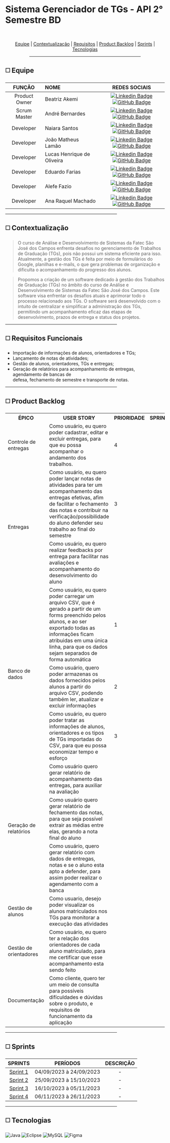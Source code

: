 # Sistema Gerenciador de TGs - API 2° Semestre BD

<br>
<p align="center">
    <a href="#equipe">Equipe</a> |
    <a href="#context">Contextualização</a>  |
    <a href="#requisitos">Requisitos</a>  |
    <a href="#backlog">Product Backlog</a>  |
    <a href="#entregas">Sprints</a>  |
    <a href="#tecnologias">Tecnologias</a>
</p>

<div align="center"><hr width=70%></div>

<span id="equipe">

## ◻️ Equipe

<div align="left">
  
  | **FUNÇÃO** | **NOME** | **REDES SOCIAIS** |
  | :---: | :--- | :---: |
  | Product Owner | Beatriz Akemi | [![Linkedin Badge](https://img.shields.io/badge/Linkedin-blue?style=flat-square&logo=Linkedin&logoColor=white)](https://www.linkedin.com/in/beatriz-bonatto-263530156) [![GitHub Badge](https://img.shields.io/badge/GitHub-111217?style=flat-square&logo=github&logoColor=white)](https://github.com/BeatrizBonatto) |
  | Scrum  Master | André Bernardes | [![Linkedin Badge](https://img.shields.io/badge/Linkedin-blue?style=flat-square&logo=Linkedin&logoColor=white)](https://www.linkedin.com/in/andre-oliveira2004) [![GitHub Badge](https://img.shields.io/badge/GitHub-111217?style=flat-square&logo=github&logoColor=white)](https://github.com/Andre-Bernardes200) | 
  | Developer | Naiara Santos | [![Linkedin Badge](https://img.shields.io/badge/Linkedin-blue?style=flat-square&logo=Linkedin&logoColor=white)](https://www.linkedin.com/in/naiara-santos-73b83a186) [![GitHub Badge](https://img.shields.io/badge/GitHub-111217?style=flat-square&logo=github&logoColor=white)](https://github.com/NaiaraSantos3) |  
  | Developer | João Matheus Lamão | [![Linkedin Badge](https://img.shields.io/badge/Linkedin-blue?style=flat-square&logo=Linkedin&logoColor=white)](https://www.linkedin.com/in/joaomatheuslamao) [![GitHub Badge](https://img.shields.io/badge/GitHub-111217?style=flat-square&logo=github&logoColor=white)](https://github.com/JoaoMatheusLamao) |  
  | Developer | Lucas Henrique de Oliveira | [![Linkedin Badge](https://img.shields.io/badge/Linkedin-blue?style=flat-square&logo=Linkedin&logoColor=white)](https://www.linkedin.com/in/lucas-henrique-9a557620b) [![GitHub Badge](https://img.shields.io/badge/GitHub-111217?style=flat-square&logo=github&logoColor=white)](https://github.com/LucasHCOliveira7) |  
  | Developer | Eduardo Farias | [![Linkedin Badge](https://img.shields.io/badge/Linkedin-blue?style=flat-square&logo=Linkedin&logoColor=white)](https://www.linkedin.com/in/eduardofariasp/) [![GitHub Badge](https://img.shields.io/badge/GitHub-111217?style=flat-square&logo=github&logoColor=white)](https://github.com/eduardofpaula) |   
  | Developer | Alefe Fazio | [![Linkedin Badge](https://img.shields.io/badge/Linkedin-blue?style=flat-square&logo=Linkedin&logoColor=white)](https://www.linkedin.com/in/alefefazio) [![GitHub Badge](https://img.shields.io/badge/GitHub-111217?style=flat-square&logo=github&logoColor=white)](https://github.com/alefefazio) |
  | Developer | Ana Raquel Machado | [![Linkedin Badge](https://img.shields.io/badge/Linkedin-blue?style=flat-square&logo=Linkedin&logoColor=white)](https://www.linkedin.com/in/ana-sasaki-19a2031b8/) [![GitHub Badge](https://img.shields.io/badge/GitHub-111217?style=flat-square&logo=github&logoColor=white)](https://github.com/Anaraquely) |      
</div>

<div align="left"><hr width=70%></div>

<span id="context">

## ◻️ Contextualização

> O curso de Análise e Desenvolvimento de Sistemas da Fatec São José dos Campos enfrenta desafios no gerenciamento de Trabalhos de Graduação (TGs), pois não possui um sistema eficiente para isso. Atualmente, a gestão dos TGs é feita por meio de formulários do Google, planilhas e e-mails, o que gera problemas de organização e dificulta o acompanhamento do progresso dos alunos.

> Propomos a criação de um software dedicado à gestão dos Trabalhos de Graduação (TGs) no âmbito do curso de Análise e Desenvolvimento de Sistemas da Fatec São José dos Campos. Este software visa enfrentar os desafios atuais e aprimorar todo o processo relacionado aos TGs. O software será desenvolvido com o intuito de centralizar e simplificar a administração dos TGs, permitindo um acompanhamento eficaz das etapas de desenvolvimento, prazos de entrega e status dos projetos.

<div align="left"><hr width=70%></div>

<span id="requisitos">

## ◻️ Requisitos Funcionais

- Importação de informações de alunos, orientadores e TGs;
- Lançamento de notas de atividades;
- Gestão de alunos, orientadores, TGs e entregas;
- Geração de relatórios para acompanhamento de entregas, agendamento de bancas de <br>
defesa, fechamento de semestre e transporte de notas.

<div align="left"><hr width=70%></div>

<span id="backlog">

## ◻️ Product Backlog

<table>
    <tr>
            <th>ÉPICO</th>
            <th>USER STORY</th>
            <th>PRIORIDADE</th>
            <th>SPRINT</th>
        </tr>
        <tr>
            <td>Controle de entregas</td>
            <td>Como usuário, eu quero poder cadastrar, editar e excluir entregas, para que eu possa acompanhar o andamento dos trabalhos.</td>
            <td>4</td>
            <td></td>
        </tr>
        <tr>
            <td rowspan="2">Entregas</td>
            <td>Como usuário, eu quero poder lançar notas de atividades para ter um acompanhamento das entregas efetivas, afim de facilitar o fechamento das notas e contribuir na verificação/possibilidade do aluno defender seu trabalho ao final do semestre</td>
            <td>3</td>
            <td></td>
        </tr>
        <tr>
            <td>Como usuário, eu quero realizar feedbacks por entrega para facilitar nas avaliações e acompanhamento do desenvolvimento do aluno</td>
            <td></td>
            <td></td>
        <tr>
        <tr>
            <td rowspan="3">Banco de dados</td>
            <td>Como usuário, eu quero poder carregar um arquivo CSV, que é gerado a partir de um forms preenchido pelos alunos, e ao ser exportado todas as informações ficam atribuidas em uma única linha, para que os dados sejam separados de forma automática</td>
            <td>1</td>
            <td></td>
        </tr>
        <tr>
            <td>Como usuário, quero poder armazenas os dados fornecidos pelos alunos a partir do arquivo CSV, podendo também ler, atualizar e excluir informações</td>
            <td>2</td>
            <td></td>
        </tr>
        <tr>
            <td>Como usuário, eu quero poder tratar as informações de alunos, orientadores e os tipos de TGs importadas do CSV,  para que eu possa economizar tempo e esforço</td>
            <td>3</td>
            <td></td>
        </tr>
        <tr>
            <td rowspan="3">Geração de relatórios</td>
            <td>Como usuário quero gerar relatório de acompanhamento das entregas, para auxiliar na avaliação</td>
            <td></td>
            <td></td>
        </tr>
        <tr>
            <td>Como usuário quero gerar relatório de fechamento das notas, para que seja possível extrair as médias entre elas, gerando a nota final do aluno</td>
            <td></td>
            <td></td>
        </tr>
        <tr>
            <td>Como usuário, quero gerar relatório com dados de entregas, notas e se o aluno esta apto a defender, para assim poder realizar o agendamento com a banca</td>
            <td></td>
            <td></td>
        </tr>
        <tr>
            <td>Gestão de alunos</td>
            <td>Como usuario, desejo poder visualizar os alunos matriculados nos TGs para monitorar a execução das atividades</td>
            <td></td>
            <td></td>
        </tr>
        <tr>
            <td>Gestão de orientadores</td>
            <td>Como usuário, eu quero ter a relação dos orientadores de cada aluno matriculado, para me certificar que esse acompanhamento esta sendo feito</td>
            <td></td>
            <td></td>
        </tr>
        <tr>
            <td>Documentação</td>
            <td>Como cliente, quero ter um meio de consulta para possíveis difículdades e dúvidas sobre o produto, e requisitos de funcionamento da aplicação</td>
            <td></td>
            <td></td>
        </tr>
</table>

<div align="left"><hr width=70%></div>

<span id="entregas">

## ◻️ Sprints

| SPRINTS | PERÍODOS | DESCRIÇÃO |
|:-------:|:-----:|:---------:|
| [Sprint 1]() | 04/09/2023 à 24/09/2023 | - |
| [Sprint 2]() | 25/09/2023 à 15/10/2023 | - |
| [Sprint 3]() | 16/10/2023 à 05/11/2023 | - |
| [Sprint 4]() | 06/11/2023 à 26/11/2023 | - |

<div align="left"><hr width=70%></div>

<span id="tecnologias">

## ◻️ Tecnologias

![Java](https://img.shields.io/badge/java-%23ED8B00.svg?style=for-the-badge&logo=openjdk&logoColor=white)
![Eclipse](https://img.shields.io/badge/Eclipse-2C2255?style=for-the-badge&logo=eclipse&logoColor=white)
![MySQL](https://img.shields.io/badge/MySQL-005C84?style=for-the-badge&logo=mysql&logoColor=white)
![Figma](https://img.shields.io/badge/figma-%23F24E1E.svg?style=for-the-badge&logo=figma&logoColor=white)
